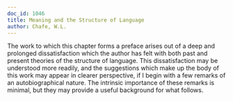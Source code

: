 ```yaml
---
doc_id: 1046
title: Meaning and the Structure of Language
author: Chafe, W.L.
---
```


The work to which this chapter forms a preface arises out of a deep
and prolonged dissatisfaction which the author has felt with both
past and present theories of the structure of language.  This
dissatisfaction may be understood more readily, and the suggestions
which make up the body of this work may appear in clearer perspective,
if I begin with a few remarks of an autobiographical nature.
The intrinsic importance of these remarks is minimal, but they may
provide a useful background for what follows.